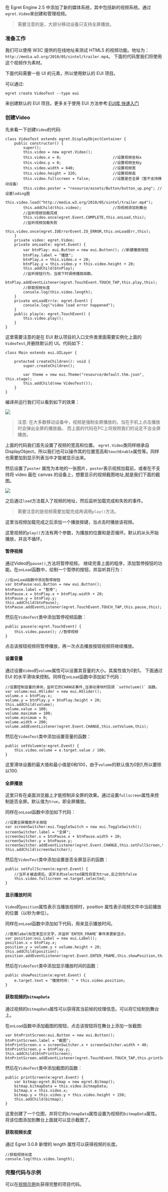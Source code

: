 在 Egret Engine 2.5 中添加了新的媒体系统，其中包括新的视频系统。通过`egret.Video`来创建和管理视频。

> 需要注意的是，大部分移动设备只支持全屏播放。

### 准备工作

我们可以使用 W3C 提供的在线地址来测试 HTML5 的视频功能。地址为：`http://media.w3.org/2010/05/sintel/trailer.mp4`。
下面的代码里我们将使用这个视频作为素材。

下面代码需要一些 UI 的元素，所以使用默认的 EUI 项目。

可以通过:

```
egret create VideoTest --type eui
```

来创建默认的 EUI 项目。更多关于使用 EUI 方法参考:[EUI库 快速入门](../../../extension/EUI/getStarted/getStarted/README.md)

### 创建Video

先来看一下创建`Video`的代码:

```
class VideoTest extends egret.DisplayObjectContainer {
    public constructor() {
        super();
        this.video = new egret.Video();
        this.video.x = 0;                       //设置视频坐标x
        this.video.y = 0;                       //设置视频坐标y
        this.video.width = 640;                 //设置视频宽
        this.video.height = 320;                //设置视频高
        this.video.fullscreen = false;          //设置是否全屏（暂不支持移动设备）
        this.video.poster = "resource/assets/Button/button_up.png"; //设置loding图
        this.video.load("http://media.w3.org/2010/05/sintel/trailer.mp4");
        this.addChild(this.video);              //将视频添加到舞台
        //监听视频加载完成
        this.video.once(egret.Event.COMPLETE,this.onLoad,this);
        //监听视频加载失败
        this.video.once(egret.IOErrorEvent.IO_ERROR,this.onLoadErr,this);
    }
    private video: egret.Video;
    private onLoad(e: egret.Event) {
        var btnPlay: eui.Button = new eui.Button(); //新建播放按钮
        btnPlay.label = "播放";
        btnPlay.x = this.video.x + 20;
        btnPlay.y = this.video.y + this.video.height + 20;
        this.addChild(btnPlay);
        //监听按钮行为，当按下时调用播放函数。
        btnPlay.addEventListener(egret.TouchEvent.TOUCH_TAP,this.play,this);
        //获取视频长度
        console.log(this.video.length);
    }
    private onLoadErr(e: egret.Event) {
        console.log("video load error happened");
    }
    public play(e: egret.TouchEvent) {
        this.video.play();
    }
}
```

这里需要注意的是在 EUI 默认项目的入口文件类里面需要实例化上面的`VideoTest`,并删除默认的 UI。代码如下：

```
class Main extends eui.UILayer {

    protected createChildren(): void {
        super.createChildren();

        var theme = new eui.Theme("resource/default.thm.json", this.stage);
        this.addChild(new VideoTest());
    }
}
```

编译并运行我们可以看到如下的效果：

![](561dc2093af5e.png)

> 注意: 在大多数移动设备中，视频是强制全屏播放的。当在手机上点击播放时会弹出全屏的播放器。
而上面的代码在PC上将按照我们的设定不会全屏播放。

上面的代码我们首先设置了视频的宽高和位置。 `egret.Video`类同样继承自DisplayObject，所以我们也可以操作其的位置宽高和`touchEnable`属性等。同样也需要加到显示列表当中才能被显示出来。

然后设置了`poster` 属性为本地的一张图片，`poster`表示视频加载前，或者在不支持将 video 画在 canvas 的设备上，想要显示的视频截图地址,就是我们下面的截图。

![](561dc219f3902.png)

之后通过`load`方法载入了视频的地址，然后监听加载完成和失败的事件。

> 需要注意的是视频需要加载完成再调用`play()`方法。

这里当视频加载完成之后添加一个播放按键，当点击时播放该视频。

这里视频的`play()`方法有两个参数，为播放的位置和是否循环。默认的从头开始播放，并且不循环。

#### 暂停视频

通过Video的`pause()`,方法将暂停视频。
继续完善上面的程序，添加暂停按钮的功能。在`onLoad`函数中，绘制一个暂停的按钮，并监听其行为：

```
//在onLoad函数中添加暂停按钮
var btnPause:eui.Button = new eui.Button();
btnPause.label = "暂停";
btnPause.x = btnPlay.x + btnPlay.width + 20;
btnPause.y = btnPlay.y;
this.addChild(btnPause);
btnPause.addEventListener(egret.TouchEvent.TOUCH_TAP,this.pause,this);
```

然后在`VideoTest`类中添加暂停视频函数：
```
public pause(e:egret.TouchEvent) {
    this.video.pause(); //暂停视频
}
```

点击该按钮视频将暂停播放，再一次点击播放按钮视频将继续播放。

#### 设置音量

通过设置`Video`的`volume`属性可以设置其音量的大小。其属性值为0到1。
下面通过 EUI 的水平滑块来控制。同样在`onLoad`函数中添加如下代码：

```
//设置控制音量的滑块，监听它的CHANGE事件,当滑动滑块时回调 `setVoluem()` 函数。
var volume:eui.HSlider = new eui.HSlider();
volume.x = btnPlay.x;
volume.y = btnPlay.y + btnPlay.height + 20;
this.addChild(volume);
volume.value = 100;
volume.maximum = 100;
volume.minimum = 0;
volume.width = 200;
volume.addEventListener(egret.Event.CHANGE,this.setVoluem,this);
```

然后在`VideoTest`类中添加设置音量的函数：

```
public setVoluem(e:egret.Event) {
    this.video.volume = e.target.value / 100;
}
```
这里滑块设置的最大值和最小值是0和100，由于`volume`的默认值为0到1,所以要除以100.

#### 全屏播放

这里只有在桌面浏览器上才能控制非全屏的效果。通过设置`fullscreen`属性来控制是否全屏。默认值为`true`，即全屏播放。

同样在`onLoad`函数中添加如下代码：

```
//设置全屏播放开关按钮
var screenSwitcher:eui.ToggleSwitch = new eui.ToggleSwitch();
screenSwitcher.label = "全屏";
screenSwitcher.x = btnPause.x + btnPause.width + 20;
screenSwitcher.y = btnPause.y;
screenSwitcher.addEventListener(egret.Event.CHANGE,this.setFullScreen,this);
this.addChild(screenSwitcher);
```

然后在`VideoTest`类中添加设置是否全屏显示的函数：

```
public setFullScreen(e:egret.Event) {
    //当开关被选择后。该开关的selected属性将变为true,反之则为false
    this.video.fullscreen =e.target.selected;
}
```

#### 显示播放时间

`Video`的`position`属性表示当播放视频时，position 属性表示视频文件中当前播放的位置（以秒为单位）。

同样在`onLoad`函数中添加如下代码，用来显示播放时间。

```
//使用label标签来显示文字，并监听`ENTER_FRAME`事件来更新显示。
var position:eui.Label = new eui.Label();
position.x = btnPlay.x;
position.y = volume.y + volume.height + 20;
this.addChild(position);
position.addEventListener(egret.Event.ENTER_FRAME,this.showPosition,this);
```

然后在`VideoTest`类中添加显示播放时间的函数：

```
public showPosition(e:egret.Event) {
    e.target.text = "播放时间: " + this.video.position;
}
```

#### 获取视频的`bitmapData` 

通过视频的`bitmapData`属性可以获得其当前帧的纹理信息。可以将它绘制到舞台上。

在`onLoad`函数中添加截图的按钮，点击该按钮将在舞台上添加一张截图:

```        
var btnPrintScreen:eui.Button = new eui.Button();
btnPrintScreen.label = "截图";
btnPrintScreen.x = screenSwitcher.x + screenSwitcher.width + 40;
btnPrintScreen.y = btnPlay.y;
this.addChild(btnPrintScreen);
btnPrintScreen.addEventListener(egret.TouchEvent.TOUCH_TAP,this.printScreen,this);
```

然后在`VideoTest`类中添加截图的函数：

```
public printScreen(e:egret.Event) {
    var bitmap:egret.Bitmap = new egret.Bitmap();
    bitmap.bitmapData = this.video.bitmapData;
    bitmap.x = this.video.x;
    bitmap.y = this.video.y + this.video.height + 150;
    this.addChild(bitmap);
}
```

这里创建了一个位图，并将它的`bitmapData`属性设置为视频的`bitmapData`属性。将该位图添加到舞台上面就可以显示截图了。

#### 获取视频长度

通过 Egret 3.0.8 新增的 length 属性可以获得视频的长度。

```
//获取视频长度
console.log(this.video.length);
```

### 完整代码与示例

可以在[视频示例](http://edn.egret.com/cn/index.php/article/index/id/656)处获得完整的项目代码。


